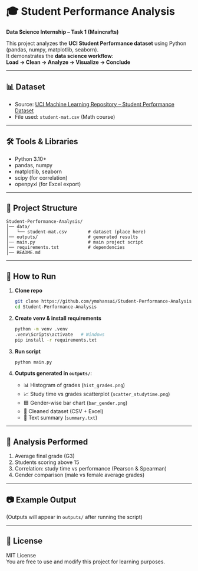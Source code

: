 # 🎓 Student Performance Analysis
**Data Science Internship – Task 1 (Maincrafts)**  

This project analyzes the **UCI Student Performance dataset** using Python (pandas, numpy, matplotlib, seaborn).  
It demonstrates the **data science workflow**:  
**Load → Clean → Analyze → Visualize → Conclude**

---

## 📊 Dataset
- Source: [UCI Machine Learning Repository – Student Performance Dataset](https://archive.ics.uci.edu/ml/machine-learning-databases/00320/student.zip)  
- File used: `student-mat.csv` (Math course)  

---

## 🛠 Tools & Libraries
- Python 3.10+  
- pandas, numpy  
- matplotlib, seaborn  
- scipy (for correlation)  
- openpyxl (for Excel export)  

---

## 📂 Project Structure
```
Student-Performance-Analysis/
│── data/
│   └── student-mat.csv        # dataset (place here)
│── outputs/                   # generated results
│── main.py                    # main project script
│── requirements.txt           # dependencies
│── README.md
```

---

## 🚀 How to Run

1. **Clone repo**
   ```bash
   git clone https://github.com/ymohansai/Student-Performance-Analysis.git
   cd Student-Performance-Analysis
   ```

2. **Create venv & install requirements**
   ```bash
   python -m venv .venv
   .venv\Scripts\activate   # Windows
   pip install -r requirements.txt
   ```

3. **Run script**
   ```bash
   python main.py
   ```

4. **Outputs generated in `outputs/`**:
   - 📊 Histogram of grades (`hist_grades.png`)
   - 📈 Study time vs grades scatterplot (`scatter_studytime.png`)
   - 🟦 Gender-wise bar chart (`bar_gender.png`)
   - 📝 Cleaned dataset (CSV + Excel)
   - 📄 Text summary (`summary.txt`)

---

## 📌 Analysis Performed
1. Average final grade (G3)  
2. Students scoring above 15  
3. Correlation: study time vs performance (Pearson & Spearman)  
4. Gender comparison (male vs female average grades)  

---

## 📷 Example Output
(Outputs will appear in `outputs/` after running the script)

---

## 📜 License
MIT License  
You are free to use and modify this project for learning purposes.
